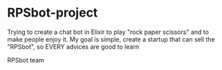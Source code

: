 # RPSbot-project
Trying to create a chat bot in Elixir to play "rock paper scissors" and to make people enjoy it.
 My goal is simple, create a startup that can sell the "RPSbot", so 
EVERY advices are good to learn

RPSbot team

